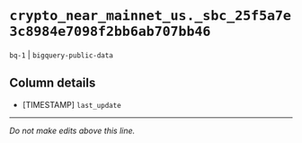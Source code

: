 # `crypto_near_mainnet_us._sbc_25f5a7e3c8984e7098f2bb6ab707bb46`
`bq-1` | `bigquery-public-data`

## Column details
* [TIMESTAMP] `last_update`

-------------------------------------------------------------------------------
*Do not make edits above this line.*
